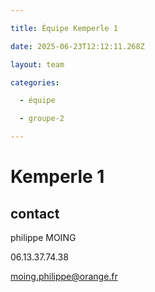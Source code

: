 ```yaml
---

title: Équipe Kemperle 1

date: 2025-06-23T12:12:11.268Z

layout: team

categories:

  - équipe

  - groupe-2

---
```


# Kemperle 1



## contact 

philippe MOING

06.13.37.74.38 

moing.philippe@orange.fr

